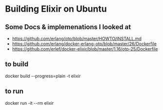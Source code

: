 # Building Elixir on Ubuntu

## Some Docs & implemenations I looked at
* https://github.com/erlang/otp/blob/master/HOWTO/INSTALL.md
* https://github.com/erlang/docker-erlang-otp/blob/master/26/Dockerfile
* https://github.com/erlef/docker-elixir/blob/master/1.16/otp-25/Dockerfile

## to build
docker build --progress=plain -t elixir

## to run
docker run -it --rm elixir
